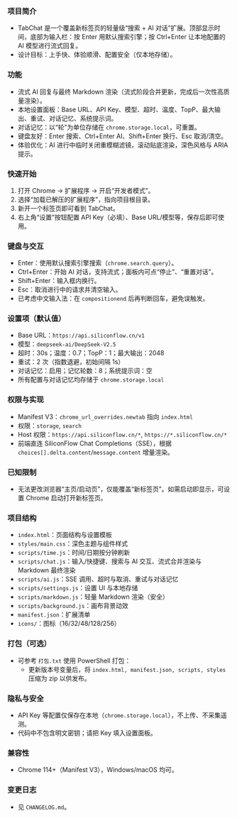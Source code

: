 ### 项目简介
- TabChat 是一个覆盖新标签页的轻量级“搜索 + AI 对话”扩展。顶部显示时间，底部为输入栏：按 Enter 用默认搜索引擎；按 Ctrl+Enter 让本地配置的 AI 模型进行流式回复。
- 设计目标：上手快、体验顺滑、配置安全（仅本地存储）。

### 功能
- 流式 AI 回复与最终 Markdown 渲染（流式阶段合并更新，完成后一次性高质量渲染）。
- 本地设置面板：Base URL、API Key、模型、超时、温度、TopP、最大输出、重试、对话记忆、系统提示词。
- 对话记忆：以“轮”为单位存储在 `chrome.storage.local`，可重置。
- 键盘友好：Enter 搜索、Ctrl+Enter AI、Shift+Enter 换行、Esc 取消/清空。
- 体验优化：AI 进行中临时关闭重模糊滤镜，滚动贴底渲染，深色风格与 ARIA 提示。

### 快速开始
1) 打开 Chrome → 扩展程序 → 开启“开发者模式”。
2) 选择“加载已解压的扩展程序”，指向项目根目录。
3) 新开一个标签页即可看到 TabChat。
4) 右上角“设置”按钮配置 API Key（必填）、Base URL/模型等，保存后即可使用。

### 键盘与交互
- Enter：使用默认搜索引擎搜索（`chrome.search.query`）。
- Ctrl+Enter：开始 AI 对话，支持流式；面板内可点“停止”、“重置对话”。
- Shift+Enter：输入框内换行。
- Esc：取消进行中的请求并清空输入。
- 已考虑中文输入法：在 `compositionend` 后再判断回车，避免误触发。

### 设置项（默认值）
- Base URL：`https://api.siliconflow.cn/v1`
- 模型：`deepseek-ai/DeepSeek-V2.5`
- 超时：30s；温度：0.7；TopP：1；最大输出：2048
- 重试：2 次（指数退避，初始间隔 1s）
- 对话记忆：启用；记忆轮数：8；系统提示词：空
- 所有配置与对话记忆均存储于 `chrome.storage.local`

### 权限与实现
- Manifest V3：`chrome_url_overrides.newtab` 指向 `index.html`
- 权限：`storage`, `search`
- Host 权限：`https://api.siliconflow.cn/*`, `https://*.siliconflow.cn/*`
- 前端直连 SiliconFlow Chat Completions（SSE），根据 `choices[].delta.content`/`message.content` 增量渲染。

### 已知限制
- 无法更改浏览器“主页/启动页”，仅能覆盖“新标签页”。如需启动即显示，可设置 Chrome 启动打开新标签页。

### 项目结构
- `index.html`：页面结构与设置模板
- `styles/main.css`：深色主题与组件样式
- `scripts/time.js`：时间/日期按分钟刷新
- `scripts/chat.js`：输入/快捷键、搜索与 AI 交互、流式合并渲染与 Markdown 最终渲染
- `scripts/ai.js`：SSE 调用、超时与取消、重试与对话记忆
- `scripts/settings.js`：设置 UI 与本地存储
- `scripts/markdown.js`：轻量 Markdown 渲染（安全）
- `scripts/background.js`：画布背景动效
- `manifest.json`：扩展清单
- `icons/`：图标（16/32/48/128/256）

### 打包（可选）
- 可参考 `打包.txt` 使用 PowerShell 打包：
  - 更新版本号变量后，将 `index.html, manifest.json, scripts, styles` 压缩为 zip 以供发布。

### 隐私与安全
- API Key 等配置仅保存在本地（`chrome.storage.local`），不上传、不采集遥测。
- 代码中不包含明文密钥；请把 Key 填入设置面板。

### 兼容性
- Chrome 114+（Manifest V3），Windows/macOS 均可。

### 变更日志
- 见 `CHANGELOG.md`。